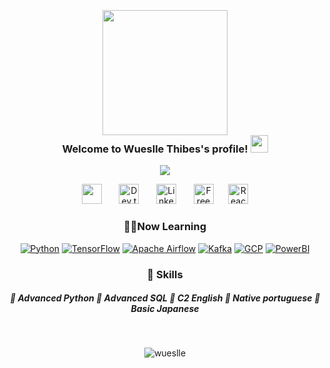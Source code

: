 
<h3 align="center">
  <br> <img src="https://24.media.tumblr.com/6962f401f98d9a3a40f5cc98ffe77cf3/tumblr_mhbudjMSsC1r840aso1_400.gif" width="200"> </br>
  Welcome to Wueslle Thibes's profile!
  <img src="https://media.giphy.com/media/hvRJCLFzcasrR4ia7z/giphy.gif" width="28">
</h3>

<!-- Typing SVG by DenverCoder1 - https://github.com/DenverCoder1/readme-typing-svg -->
<p align="center">
  <a href="https://github.com/DenverCoder1/readme-typing-svg"><img src="https://readme-typing-svg.herokuapp.com/?lines=Data%20Analysis%20and%20Data%20Science%20;Backend%20Developer;Always%20willing%20to%20learn%20new%20stuff;%20thx%20for%20visiting!&font=Fira%20Code&center=true&width=440&height=45&color=6fa8dc&vCenter=true&size=22"></a>
</p>

<!-- Social icons section -->
<p align="center">
  <a href="https://discordapp.com/users/268556669301030914u" alt="Contact me on discord"><img width="32px" src="https://i.imgur.com/vswd3TR.png"/></a>
  &#8287;&#8287;&#8287;&#8287;&#8287;
  <a href="https://dev.to/wueslle"><img width="32px" alt="Dev.to" title="Wueslle Dev.to" src="https://i.imgur.com/16cW5NL.png"></a>
  &#8287;&#8287;&#8287;&#8287;&#8287;
  <a href="https://www.linkedin.com/in/wueslle/"><img width="32px" alt="LinkedIn" title="Wueslle LinkedIn" src="https://i.imgur.com/oiV233X.png"></a>
  &#8287;&#8287;&#8287;&#8287;&#8287;
  <a href="https://github.com/arthurspk/guiadevbrasil"><img width="32px" alt="Free Stuff" title="Free dev guide" src="https://i.imgur.com/v5mWfOZ.png"/></a>&#8287;&#8287;&#8287;&#8287;&#8287;
   <a href="mailto:wuesllets@gmail.com"><img width="32px" alt="Reach me" title="Wueslle Email" src="https://i.imgur.com/KirvRXi.png"/></a> 
</p>


<h3 align="center"> 👨‍💻Now Learning </h3>

<!-- Some badges are from https://github.com/Ileriayo/markdown-badges -->

<p align="center">
    <a href="https:python.org"><img alt="Python" src="https://img.shields.io/badge/python-3670A0?style=for-the-badge&logo=python&logoColor=ffdd54"></a>
    <a href="https://www.tensorflow.org/?hl=pt-br"><img alt="TensorFlow" src="https://img.shields.io/badge/TensorFlow-%23FF6F00.svg?style=for-the-badge&logo=TensorFlow&logoColor=white"></a>
    <a href="https://airflow.apache.org/"><img alt="Apache Airflow" src="https://img.shields.io/badge/Apache%20Airflow-017CEE?style=for-the-badge&logo=Apache%20Airflow&logoColor=white"></a>
     <a href="https://angular.dev/"><img alt="Kafka" src="https://img.shields.io/badge/Apache%20Kafka-000?style=for-the-badge&logo=apachekafka"></a>
  <a href="https://angular.dev/"><img alt="GCP" src="https://img.shields.io/badge/GoogleCloud-%234285F4.svg?style=for-the-badge&logo=google-cloud&logoColor=white"></a>
     <a href="https://www.microsoft.com/pt-br/power-platform/products/power-bi?msockid=044ae2a01090638c332ff64411496242"><img alt="PowerBI" src="https://img.shields.io/badge/power_bi-F2C811?style=for-the-badge&logo=powerbi&logoColor=black"></a>
    
</p>



<h3 align="center"> 🧠 Skills </h3>
<h5 align="center">
🎈 Advanced Python
🎈 Advanced SQL
🎈 C2 English
🎈 Native portuguese 
🎈 Basic Japanese </br>
</h5>

<br>
   <p align="center"> <img src="https://komarev.com/ghpvc/?username=wueslle&label=Profile%20views&style=flat&theme=react" alt="wueslle" /> </p>
  <br>
<br/>
